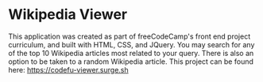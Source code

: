 # Wikipedia Viewer

This application was created as part of freeCodeCamp's front end project curriculum, and built with HTML, CSS, and JQuery. You may search for any of the top 10 Wikipedia articles most related to your query.
There is also an option to be taken to a random Wikipedia article.
This project can be found here: https://codefu-viewer.surge.sh